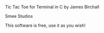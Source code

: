 Tic Tac Toe for Terminal in C by James Birchall

Smee Studios

This software is free, use it as you wish!
